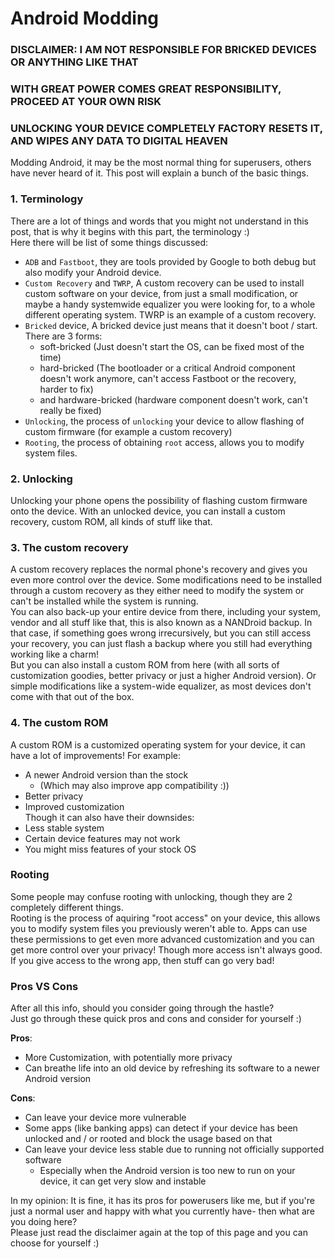 <!-- THIS SITE IS LICENSED UNDER THE CIR-LICENSE. FOR MORE INFO VISIT https://github.com/Yuri010/CIR-License/
ORIGINAL CAN BE FOUND AT https://github.com/Yuri010/CIR-License/blob/main/License.md -->

# Android Modding

### DISCLAIMER: I AM NOT RESPONSIBLE FOR BRICKED DEVICES OR ANYTHING LIKE THAT
### WITH GREAT POWER COMES GREAT RESPONSIBILITY, PROCEED AT YOUR OWN RISK
### UNLOCKING YOUR DEVICE COMPLETELY FACTORY RESETS IT, AND WIPES ANY DATA TO DIGITAL HEAVEN

Modding Android, it may be the most normal thing for superusers, others have never heard of it. This post will explain a bunch of the basic things.

### 1. Terminology
There are a lot of things and words that you might not understand in this post, that is why it begins with this part, the terminology :)\
Here there will be list of some things discussed:
 - ``ADB`` and ``Fastboot``, they are tools provided by Google to both debug but also modify your Android device.
 - ``Custom Recovery`` and ``TWRP``, A custom recovery can be used to install custom software on your device, from just a small modification, or maybe a handy systemwide equalizer you were looking for, to a whole different operating system. TWRP is an example of a custom recovery.
 - ``Bricked`` device, A bricked device just means that it doesn't boot / start.\
There are 3 forms: 
   - soft-bricked (Just doesn't start the OS, can be fixed most of the time)
   - hard-bricked (The bootloader or a critical Android component doesn't work anymore, can't access Fastboot or the recovery, harder to fix)
   - and hardware-bricked (hardware component doesn't work, can't really be fixed)
 - ``Unlocking``, the process of ``unlocking`` your device to allow flashing of custom firmware (for example a custom recovery)
 - ``Rooting``, the process of obtaining ``root`` access, allows you to modify system files.

### 2. Unlocking
Unlocking your phone opens the possibility of flashing custom firmware onto the device. With an unlocked device, you can install a custom recovery, custom ROM, all kinds of stuff like that.

### 3. The custom recovery
A custom recovery replaces the normal phone's recovery and gives you even more control over the device. Some modifications need to be installed through a custom recovery as they either need to modify the system or can't be installed while the system is running.\
You can also back-up your entire device from there, including your system, vendor and all stuff like that, this is also known as a NANDroid backup. In that case, if something goes wrong irrecursively, but you can still access your recovery, you can just flash a backup where you still had everything working like a charm!\
But you can also install a custom ROM from here (with all sorts of customization goodies, better privacy or just a higher Android version).
Or simple modifications like a system-wide equalizer, as most devices don't come with that out of the box.

### 4. The custom ROM
A custom ROM is a customized operating system for your device, it can have a lot of improvements! For example:
 - A newer Android version than the stock
   - (Which may also improve app compatibility :))
 - Better privacy
 - Improved customization\
Though it can also have their downsides:
 - Less stable system
 - Certain device features may not work
 - You might miss features of your stock OS

### Rooting
Some people may confuse rooting with unlocking, though they are 2 completely different things.\
Rooting is the process of aquiring "root access" on your device, this allows you to modify system files you previously weren't able to. Apps can use these permissions to get even more advanced customization and you can get more control over your privacy!
Though more access isn't always good. If you give access to the wrong app, then stuff can go very bad!

### Pros **VS** Cons
After all this info, should you consider going through the hastle?\
Just go through these quick pros and cons and consider for yourself :)

**Pros**:
 - More Customization, with potentially more privacy
 - Can breathe life into an old device by refreshing its software to a newer Android version

**Cons**:
 - Can leave your device more vulnerable
 - Some apps (like banking apps) can detect if your device has been unlocked and / or rooted and block the usage based on that
 - Can leave your device less stable due to running not officially supported software
   - Especially when the Android version is too new to run on your device, it can get very slow and instable

In my opinion: It is fine, it has its pros for powerusers like me, but if you're just a normal user and happy with what you currently have- then what are you doing here?\
Please just read the disclaimer again at the top of this page and you can choose for yourself :)
